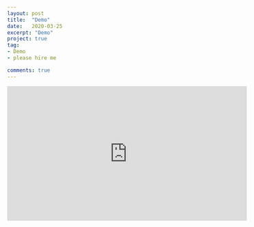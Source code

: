 ```yaml
---
layout: post
title:  "Demo"
date:   2020-03-25
excerpt: "Demo"
project: true
tag:
- Demo 
- please hire me

comments: true
---
```


<iframe width="560" height="315" src="https://www.youtube.com/embed/I8EX6z-5plo" frameborder="0" allow="accelerometer; autoplay; encrypted-media; gyroscope; picture-in-picture" allowfullscreen></iframe>
    
